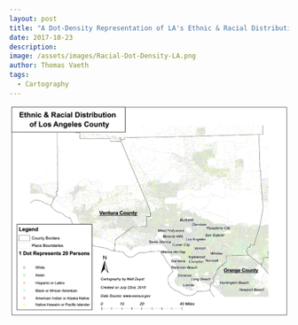 ```yaml
---
layout: post
title: "A Dot-Density Representation of LA's Ethnic & Racial Distribution"
date: 2017-10-23
description: 
image: /assets/images/Racial-Dot-Density-LA.png
author: Thomas Vaeth
tags: 
  - Cartography
---
```


![Map GIS](/assets/images/Racial-Dot-Density-LA.png)
